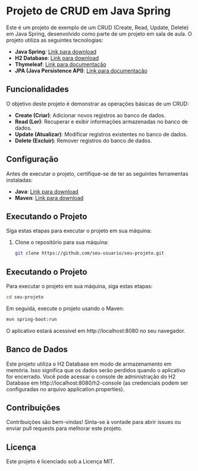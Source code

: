 # Projeto de CRUD em Java Spring

Este é um projeto de exemplo de um CRUD (Create, Read, Update, Delete) em Java Spring, desenvolvido como parte de um projeto em sala de aula. O projeto utiliza as seguintes tecnologias:

- **Java Spring**: [Link para download](https://spring.io/projects/spring-framework)
- **H2 Database**: [Link para download](https://www.h2database.com/html/main.html)
- **Thymeleaf**: [Link para documentação](https://www.thymeleaf.org/documentation.html)
- **JPA (Java Persistence API)**: [Link para documentação](https://docs.oracle.com/javaee/7/api/javax/persistence/package-summary.html)

## Funcionalidades

O objetivo deste projeto é demonstrar as operações básicas de um CRUD:

- **Create (Criar)**: Adicionar novos registros ao banco de dados.
- **Read (Ler)**: Recuperar e exibir informações armazenadas no banco de dados.
- **Update (Atualizar)**: Modificar registros existentes no banco de dados.
- **Delete (Excluir)**: Remover registros do banco de dados.

## Configuração

Antes de executar o projeto, certifique-se de ter as seguintes ferramentas instaladas:

- **Java**: [Link para download](https://www.oracle.com/java/technologies/javase-downloads.html)
- **Maven**: [Link para download](https://maven.apache.org/download.cgi)

## Executando o Projeto

Siga estas etapas para executar o projeto em sua máquina:

1. Clone o repositório para sua máquina:

   ```bash
   git clone https://github.com/seu-usuario/seu-projeto.git

## Executando o Projeto

Para executar o projeto em sua máquina, siga estas etapas:

```bash
cd seu-projeto
```

Em seguida, execute o projeto usando o Maven:

```bash
mvn spring-boot:run
```

O aplicativo estará acessível em http://localhost:8080 no seu navegador.

## Banco de Dados
Este projeto utiliza o H2 Database em modo de armazenamento em memória. Isso significa que os dados serão perdidos quando o aplicativo for encerrado. Você pode acessar o console de administração do H2 Database em http://localhost:8080/h2-console (as credenciais podem ser configuradas no arquivo application.properties).

## Contribuições
Contribuições são bem-vindas! Sinta-se à vontade para abrir issues ou enviar pull requests para melhorar este projeto.

## Licença
Este projeto é licenciado sob a Licença MIT.
